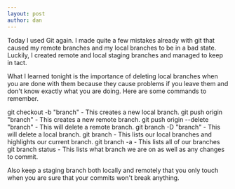 ```yaml
---
layout: post
author: dan
---
```

Today I used Git again. I made quite a few mistakes already with git that caused my remote branches and my local branches to be in a bad state. Luckily, I created remote and local staging branches and managed to keep in tact.

What I learned tonight is the importance of deleting local branches when you are done with them because they cause problems if you leave them and don't know exactly what you are doing. Here are some commands to remember.

git checkout -b "branch" - This creates a new local branch.
git push origin "branch" - This creates a new remote branch.
git push origin --delete "branch" - This will delete a remote branch.
git branch -D "branch" - This will delete a local branch.
git branch - This lists our local branches and highlights our current branch.
git branch -a - This lists all of our branches
git branch status - This lists what branch we are on as well as any changes to commit.

Also keep a staging branch both locally and remotely that you only touch when you are sure that your commits won't break anything.